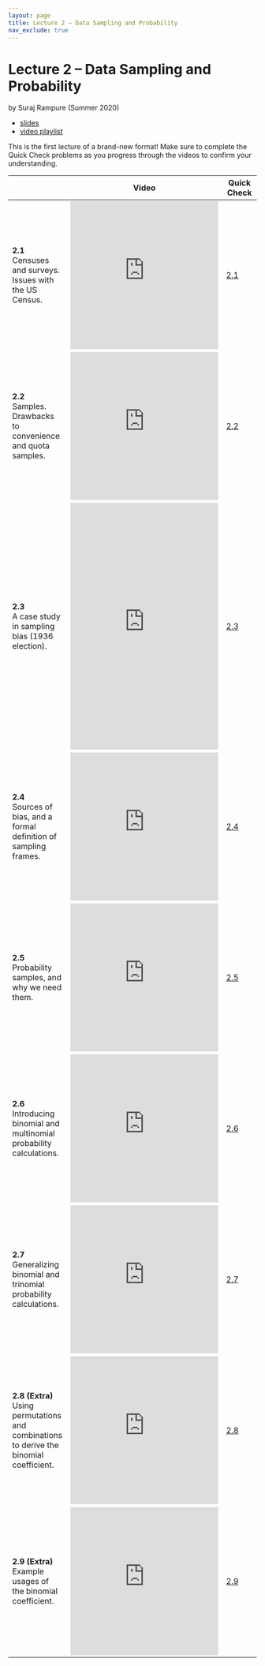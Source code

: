 ```yaml
---
layout: page
title: Lecture 2 – Data Sampling and Probability
nav_exclude: true
---
```


# Lecture 2 – Data Sampling and Probability

by Suraj Rampure (Summer 2020)

- [slides](https://docs.google.com/presentation/d/1pc5QMNnhtpIltb1Qozk03vMjbzBsbO-71Il1dkDD-0k/edit?usp=sharing)
- [video playlist](https://www.youtube.com/playlist?list=PLQCcNQgUcDfqBH3iR8XJMfHS23zycn0_W)

This is the first lecture of a brand-new format! Make sure to complete the Quick Check problems as you progress through the videos to confirm your understanding.

<table>
<colgroup>
<col style="width: 25%" />
<col style="width: 25%" />
<col style="width: 25%" />
</colgroup>
<thead>
<tr class="header">
<th></th>
<th>Video</th>
<th>Quick Check</th>
</tr>
</thead>
<tbody>
<tr>
<td><strong>2.1</strong> <br> Censuses and surveys. Issues with the US Census.</td>
<td><iframe width="300" height="300" height src="https://youtube.com/embed/3muR3SfU0dk" frameborder="0" allow="accelerometer; autoplay; encrypted-media; gyroscope; picture-in-picture" allowfullscreen></iframe></td>
<td><a href="https://docs.google.com/forms/d/e/1FAIpQLSejqk0A7i2RGovRzoWuMBIAre8WoTVNPtAv-SmFm-Xnquw1vA/viewform?usp=sf_link" target="\_blank">2.1</a></td>
</tr>
<tr>
<td><strong>2.2</strong> <br> Samples. Drawbacks to convenience and quota samples.</td>
<td><iframe width="300" height="300" height src="https://youtube.com/embed/00ZzxbY_1ZM" frameborder="0" allow="accelerometer; autoplay; encrypted-media; gyroscope; picture-in-picture" allowfullscreen></iframe></td>
<td><a href="https://docs.google.com/forms/d/e/1FAIpQLSeNY4bHmPrOlrr3APjoSgqqjb6TD2QSPjCDLzPHHWNb40SUWQ/viewform?usp=sf_link" target="\_blank">2.2</a></td>
</tr>
<tr>
<td><strong>2.3</strong> <br> A case study in sampling bias (1936 election).</td>
<td><iframe width="300" height="500" height src="https://youtube.com/embed/67C-VvqSkos" frameborder="0" allow="accelerometer; autoplay; encrypted-media; gyroscope; picture-in-picture" allowfullscreen></iframe></td>
<td><a href="https://docs.google.com/forms/d/e/1FAIpQLSc-fhsHyJS8_C5t3O5Q2HBKmwbRH2a9ghXcZTdZoaJg0dgYDw/viewform?usp=sf_link" target="\_blank">2.3</a></td>
</tr>
<tr>
<td><strong>2.4</strong> <br> Sources of bias, and a formal definition of sampling frames.</td>
<td><iframe width="300" height="300" height src="https://youtube.com/embed/HCN_D5-PqPw" frameborder="0" allow="accelerometer; autoplay; encrypted-media; gyroscope; picture-in-picture" allowfullscreen></iframe></td>
<td><a href="https://docs.google.com/forms/d/e/1FAIpQLScfqCLZqR-62SVNRS9aVKv6XMppYv410eaomx-PvDE-gJ057g/viewform?usp=sf_link" target="\_blank">2.4</a></td>
</tr>
<tr>
<td><strong>2.5</strong> <br> Probability samples, and why we need them.</td>
<td><iframe width="300" height="300" height src="https://youtube.com/embed/DF5UNpjpfXY" frameborder="0" allow="accelerometer; autoplay; encrypted-media; gyroscope; picture-in-picture" allowfullscreen></iframe></td>
<td><a href="https://docs.google.com/forms/d/e/1FAIpQLScsxAtNSjUV4MT67xn74D8iN0QIu8a9gJmPShB14PK9UucD8w/viewform?usp=sf_link" target="\_blank">2.5</a></td>
</tr>
<tr>
<td><strong>2.6</strong> <br> Introducing binomial and multinomial probability calculations.</td>
<td><iframe width="300" height="300" height src="https://youtube.com/embed/ptormkLsXBA" frameborder="0" allow="accelerometer; autoplay; encrypted-media; gyroscope; picture-in-picture" allowfullscreen></iframe></td>
<td><a href="https://docs.google.com/forms/d/e/1FAIpQLSdAXsfDsYuLmBTXYZQy1iW5LG4FYNuKazoHGZplFrejNWtE7w/viewform?usp=sf_link" target="\_blank">2.6</a></td>
</tr>
<tr>
<td><strong>2.7</strong> <br> Generalizing binomial and trinomial probability calculations.</td>
<td><iframe width="300" height="300" height src="https://youtube.com/embed/OV4q_ZAq3JY" frameborder="0" allow="accelerometer; autoplay; encrypted-media; gyroscope; picture-in-picture" allowfullscreen></iframe></td>
<td><a href="https://docs.google.com/forms/d/e/1FAIpQLSfCwU0tL7kF6OQExmv-r8cL9FvyHF8Dh36d3oAFEK-EcHVlIA/viewform?usp=sf_link" target="\_blank">2.7</a></td>
</tr>
<tr>
<td><strong>2.8 (Extra)</strong> <br> Using permutations and combinations to derive the binomial coefficient.</td>
<td><iframe width="300" height="300" height src="https://youtube.com/embed/4j2mFGkvwWE" frameborder="0" allow="accelerometer; autoplay; encrypted-media; gyroscope; picture-in-picture" allowfullscreen></iframe></td>
<td><a href="https://docs.google.com/forms/d/e/1FAIpQLScFuJrNCkIVgdltBX9hjDUet3wup8z3TCx7MZgJLLu3DqtoOw/viewform?usp=sf_link" target="\_blank">2.8</a></td>
</tr>
<tr>
<td><strong>2.9 (Extra)</strong> <br> Example usages of the binomial coefficient. </td>
<td><iframe width="300" height="300" height src="https://youtube.com/embed/lR6FeO5Pgss" frameborder="0" allow="accelerometer; autoplay; encrypted-media; gyroscope; picture-in-picture" allowfullscreen></iframe></td>
<td><a href="https://docs.google.com/forms/d/e/1FAIpQLSdfaZFQ-tKwO-Yxb27Y4OEbnFaTxCp6T96j8qf4f6xZb6ULIw/viewform?usp=sf_link" target="\_blank">2.9</a></td>
</tr>
